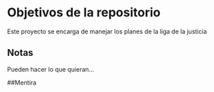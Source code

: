 # Objetivos de la repositorio

Este proyecto se encarga de manejar los planes de la liga de la justicia


## Notas
Pueden hacer lo que quieran...

##Mentira

